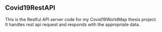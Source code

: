 ## Covid19RestAPI ##

This is the Restful API server code for my Covid19WorldMap thesis project.
It handles rest api request and responds with the appropriate data.